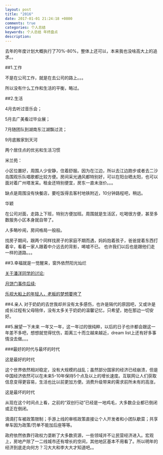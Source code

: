 ```yaml
---
layout: post
title: "2016"
date: 2017-01-01 21:24:18 +0800
comments: true
categories: 个人总结
keywords: 个人总结 年终盘点 
description: 
---
```



去年的年度计划大概执行了70%-80%，整体上还可以，本来我也没啥高大上的追求。。


##1.工作

不是在公司工作，就是在去公司的路上。。。

所以没有什么工作和生活的平衡，略过。

##2.生活

4月去听过音乐会；

5月去广美看过毕业展；

7月随团队到湖南东江湖飘过流；

<!--more-->

9月底搬家到天河

两个居住点的优劣和生活习惯

米兰苑：

小区位置好，周围人少安静，住着舒服。因为在江边，所以去江边跑步或者去二沙岛围观乐队唱歌都比较方便。房间采光通风都特别好，可以在阳台晒太阳，也可以面对着广州塔发呆。租金还特别便宜，房东一直未涨价。。。

缺点是周围没有快餐店，要吃饭得去客村地铁附近，10分钟路程吧，稍远。

华颖

在公司对面，走路上下班，特别方便加班。周围就是生活区，吃喝很方便，甚至多数服务小区本身就自带了。

人多略吵闹，房间格局一般般。

找房子期间，跟两个同样找房子的家庭不期而遇，妈妈抱着孩子，爸爸提着东西打着伞，看着一家人跟着中介远去的背影，唏嘘不已。
也许我们以后也是跟他们走一样的道路。。。

##3.幸福就是一觉醒来，窗外依然阳光灿烂

[关于潘洋同学的讨论](https://www.zhihu.com/question/52258217);

[月饼门事件后续](http://mt.sohu.com/20161208/n475268815.shtml);

[乐视大船上的年轻人，老板的梦想要垮了](http://tech.sina.com.cn/i/2016-12-09/doc-ifxypipu7445141.shtml)

##4.亲人
对于奶奶的去世我却并没有太多感伤，也许是隔代的原因吧，又或许是成长过程有父母陪伴，没有太多关于奶奶的温馨记忆，只希望，她在那边一切安好。


##5.展望一下未来
一年又一年，这一年过的很纯粹，以后的日子也许都会跟这一年差不多吧，想想就觉得忧伤，距离三十而立越来越近，dream list上还有好多事情没去做。。。


###最好的时代与最坏的时代

这是最好的时代

这个世界依然相对稳定，没有大规模的战乱；虽然部分国家的经济已经崩溃，但是中国经济依然可以在未来5-10年保持5个点及以上的增长速度。互联网让人们获取信息变得更容易，生活也比以前更加方便。消费升级带来的需求前所未有的高涨，

这是最坏的时代

从现在这个时间点上看，之前的“双创行动”已经是一地鸡毛，大多数企业都已倒闭或正在倒闭。

滴滴打车被政策限制；手游上线的审核政策直接让个人开发者和小团队歇菜；共享单车因为政策/罚单不能加后座等等。

政府依然依靠行政权力垄断了大多数资源，一些领域并不让民营经济进入。宏观上，房地产除了一二线城市还有增长的空间，其他地区基本不用看了。所以明年的经济到底走向何方？习大大和李大大才知道吧。。
